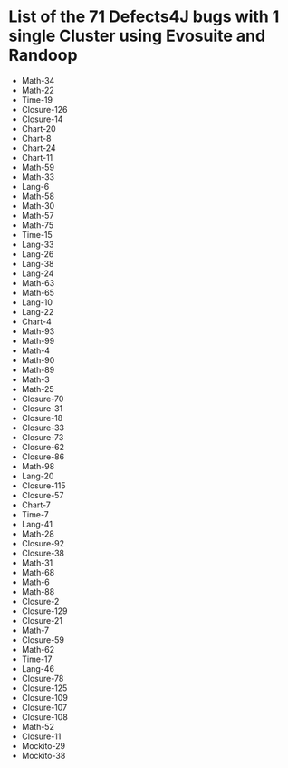 # List of the 71 Defects4J bugs with 1 single Cluster using Evosuite and Randoop

 * Math-34
 * Math-22
 * Time-19
 * Closure-126
 * Closure-14
 * Chart-20
 * Chart-8
 * Chart-24
 * Chart-11
 * Math-59
 * Math-33
 * Lang-6
 * Math-58
 * Math-30
 * Math-57
 * Math-75
 * Time-15
 * Lang-33
 * Lang-26
 * Lang-38
 * Lang-24
 * Math-63
 * Math-65
 * Lang-10
 * Lang-22
 * Chart-4
 * Math-93
 * Math-99
 * Math-4
 * Math-90
 * Math-89
 * Math-3
 * Math-25
 * Closure-70
 * Closure-31
 * Closure-18
 * Closure-33
 * Closure-73
 * Closure-62
 * Closure-86
 * Math-98
 * Lang-20
 * Closure-115
 * Closure-57
 * Chart-7
 * Time-7
 * Lang-41
 * Math-28
 * Closure-92
 * Closure-38
 * Math-31
 * Math-68
 * Math-6
 * Math-88
 * Closure-2
 * Closure-129
 * Closure-21
 * Math-7
 * Closure-59
 * Math-62
 * Time-17
 * Lang-46
 * Closure-78
 * Closure-125
 * Closure-109
 * Closure-107
 * Closure-108
 * Math-52
 * Closure-11
 * Mockito-29
 * Mockito-38

